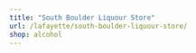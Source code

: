 ```yaml
---
title: "South Boulder Liquour Store"
url: /lafayette/south-boulder-liquour-store/
shop: alcohol
---
```

